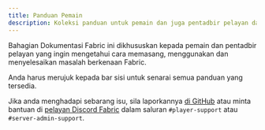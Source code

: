 ```yaml
---
title: Panduan Pemain
description: Koleksi panduan untuk pemain dan juga pentadbir pelayan dalam memasang dan menggunakan Fabric.
---
```


Bahagian Dokumentasi Fabric ini dikhususkan kepada pemain dan pentadbir pelayan yang ingin mengetahui cara memasang, menggunakan dan menyelesaikan masalah berkenaan Fabric.

Anda harus merujuk kepada bar sisi untuk senarai semua panduan yang tersedia.

Jika anda menghadapi sebarang isu, sila laporkannya [di GitHub](https://github.com/FabricMC/fabric-docs) atau minta bantuan di [pelayan Discord Fabric](https://discord.gg/v6v4pMv) dalam saluran `#player-support` atau `#server-admin-support`.
